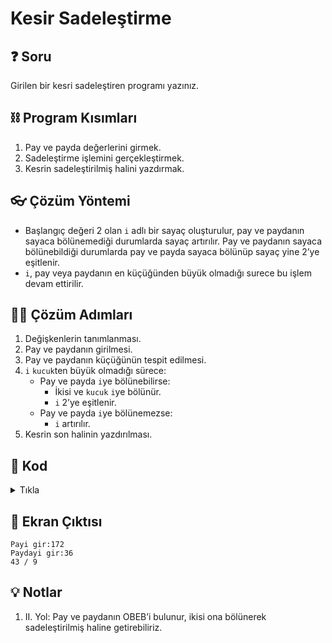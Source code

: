 # Kesir Sadeleştirme

## ❓ Soru
Girilen bir kesri sadeleştiren programı yazınız.

## ⛓ Program Kısımları
1. Pay ve payda değerlerini girmek.
2. Sadeleştirme işlemini gerçekleştirmek.
3. Kesrin sadeleştirilmiş halini yazdırmak.

## 👓 Çözüm Yöntemi 
- Başlangıç değeri 2 olan `i` adlı bir sayaç oluşturulur, pay ve paydanın sayaca bölünemediği durumlarda sayaç artırılır. Pay ve paydanın sayaca bölünebildiği durumlarda pay ve payda sayaca bölünüp sayaç yine 2’ye eşitlenir.
- `i`, pay veya paydanın en küçüğünden büyük olmadığı surece bu işlem devam ettirilir.
  
## 👩‍🔧 Çözüm Adımları
1. Değişkenlerin tanımlanması.
2. Pay ve paydanın girilmesi.
3. Pay ve paydanın küçüğünün tespit edilmesi.
4. `i` `kucuk`ten büyük olmadığı sürece:
   - Pay ve payda `i`ye bölünebilirse:
     - İkisi ve `kucuk` `i`ye bölünür.
     - `i` 2’ye eşitlenir.
   - Pay ve payda `i`ye bölünemezse:
     - `i` artırılır.
5. Kesrin son halinin yazdırılması.

## 🤖 Kod
<details>
<summary>Tıkla</summary>


```java
import java.util.Scanner;
public class KesirSadelestirme {
 public static void main(String[] args) {
  Scanner input = new Scanner(System.in);
  int pay, payda, i = 2, kucuk; //1. adim
  System.out.print("Payi gir:");
  pay = input.nextInt(); //2. adim
  System.out.print("Paydayi gir:");
  payda = input.nextInt(); //2. adim
  if (pay > payda) //3. adim
   kucuk = Math.abs(payda);
  else kucuk = Math.abs(pay);
  while (i <= kucuk) //4. adim
  {
   if (pay % i == 0 && payda % i == 0) //4. adim (a)
   {
    pay /= i; //4. adim (a)(*)
    payda /= i;
    kucuk /= i;
    i = 2; //4. adim (a)(**)
   } else i++; //4. adim (b)
  }
  System.out.printf("%d / %d", pay, payda); //5. adim
  input.close();
 }
}
```
</details>


## 🎉 Ekran Çıktısı

```
Payi gir:172
Paydayi gir:36
43 / 9
```

## 💡 Notlar 
1. II. Yol: Pay ve paydanın OBEB’i bulunur, ikisi ona bölünerek sadeleştirilmiş haline getirebiliriz.